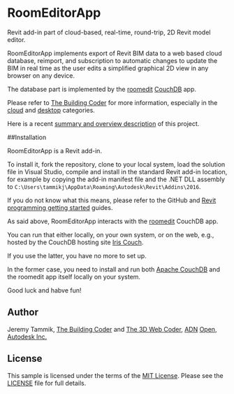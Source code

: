 # RoomEditorApp

Revit add-in part of cloud-based, real-time, round-trip, 2D Revit model editor.

RoomEditorApp implements export of Revit BIM data to a web based cloud database, reimport, and subscription to automatic changes to update the BIM in real time as the user edits a simplified graphical 2D view in any browser on any device.

The database part is implemented by
the [roomedit](https://github.com/jeremytammik/roomedit)
[CouchDB](https://couchdb.apache.org) app.

Please refer to [The Building Coder](http://thebuildingcoder.typepad.com) for
more information, especially in
the [cloud](http://thebuildingcoder.typepad.com/blog/cloud)
and [desktop](http://thebuildingcoder.typepad.com/blog/desktop) categories.

Here is a
recent [summary and overview description](http://thebuildingcoder.typepad.com/blog/2015/11/connecting-desktop-and-cloud-room-editor-update.html#3) of
this project.

<!---
http://thebuildingcoder.typepad.com/blog/2014/03/using-generic-collections-with-filters-and-forms.html

http://thebuildingcoder.typepad.com/blog/2014/03/selecting-visible-categories-from-a-set-of-views.html
-->


##Installation

RoomEditorApp is a Revit add-in.

To install it, fork the repository, clone to your local system, load the solution file in Visual Studio, compile and install in the standard Revit add-in location, for example by copying the add-in manifest file and the .NET DLL assembly to `C:\Users\tammikj\AppData\Roaming\Autodesk\Revit\Addins\2016`.

If you do not know what this means, please refer to the GitHub
and [Revit programming getting started](http://thebuildingcoder.typepad.com/blog/about-the-author.html#2) guides.

As said above, RoomEditorApp interacts with
the [roomedit](https://github.com/jeremytammik/roomedit) CouchDB app.

You can run that either locally, on your own system, or on the web, e.g., hosted by the CouchDB hosting
site [Iris Couch](http://www.iriscouch.com).

If you use the latter, you have no more to set up.

In the former case, you need to install and
run both [Apache CouchDB](http://couchdb.apache.org) and
the roomedit app itself locally on your system.

Good luck and habve fun!


## Author

Jeremy Tammik,
[The Building Coder](http://thebuildingcoder.typepad.com) and
[The 3D Web Coder](http://the3dwebcoder.typepad.com),
[ADN](http://www.autodesk.com/adn)
[Open](http://www.autodesk.com/adnopen),
[Autodesk Inc.](http://www.autodesk.com)


## License

This sample is licensed under the terms of the [MIT License](http://opensource.org/licenses/MIT).
Please see the [LICENSE](LICENSE) file for full details.
